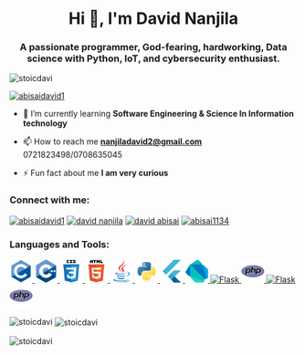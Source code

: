<h1 align="center">Hi 👋, I'm David Nanjila</h1>
<h3 align="center">A passionate programmer, God-fearing, hardworking, Data science with Python, IoT, and cybersecurity enthusiast.</h3>
<p align="left"> <img src="https://komarev.com/ghpvc/?username=stoicdavi&label=Profile%20views&color=0e75b6&style=flat" alt="stoicdavi" /> </p>
<p align="left"> <a href="https://twitter.com/abisaidavid1" target="blank"><img src="https://img.shields.io/twitter/follow/abisaidavid1?logo=twitter&style=for-the-badge" alt="abisaidavid1" /></a> </p>

- 🌱 I’m currently learning **Software Engineering & Science In Information technology**

- 📫 How to reach me **nanjiladavid2@gmail.com** 0721823498/0708635045

- ⚡ Fun fact about me **I am very curious**

<h3 align="left">Connect with me:</h3>
<p align="left">
<a href="https://twitter.com/abisaidavid1" target="blank"><img align="center" src="https://raw.githubusercontent.com/rahuldkjain/github-profile-readme-generator/master/src/images/icons/Social/twitter.svg" alt="abisaidavid1" height="30" width="40" /></a>
<a href="https://www.linkedin.com/in/david-nanjila-523232277/" target="blank"><img align="center" src="https://raw.githubusercontent.com/rahuldkjain/github-profile-readme-generator/master/src/images/icons/Social/linked-in-alt.svg" alt="david nanjila" height="30" width="40" /></a>
<a href="https://fb.com/david abisai" target="blank"><img align="center" src="https://raw.githubusercontent.com/rahuldkjain/github-profile-readme-generator/master/src/images/icons/Social/facebook.svg" alt="david abisai" height="30" width="40" /></a>
<a href="https://instagram.com/abisai1134" target="blank"><img align="center" src="https://raw.githubusercontent.com/rahuldkjain/github-profile-readme-generator/master/src/images/icons/Social/instagram.svg" alt="abisai1134" height="30" width="40" /></a>
</p>

<h3 align="left">Languages and Tools:</h3>

<p align="left"> <a href="https://www.cprogramming.com/" target="_blank" rel="noreferrer"> <img src="https://raw.githubusercontent.com/devicons/devicon/master/icons/c/c-original.svg" alt="c" width="40" height="40"/> </a> <a href="https://www.w3schools.com/cpp/" target="_blank" rel="noreferrer"> <img src="https://raw.githubusercontent.com/devicons/devicon/master/icons/cplusplus/cplusplus-original.svg" alt="cplusplus" width="40" height="40"/> </a> <a href="https://www.w3schools.com/css/" target="_blank" rel="noreferrer"> <img src="https://raw.githubusercontent.com/devicons/devicon/master/icons/css3/css3-original-wordmark.svg" alt="css3" width="40" height="40"/> </a> <a href="https://www.w3.org/html/" target="_blank" rel="noreferrer"> <img src="https://raw.githubusercontent.com/devicons/devicon/master/icons/html5/html5-original-wordmark.svg" alt="html5" width="40" height="40"/> </a> <a href="https://www.java.com" target="_blank" rel="noreferrer"> <img src="https://raw.githubusercontent.com/devicons/devicon/master/icons/java/java-original.svg" alt="java" width="40" height="40"/> </a><a href="https://www.python.org" target="_blank" rel="noreferrer">
  <img src="https://raw.githubusercontent.com/devicons/devicon/master/icons/python/python-original.svg" alt="python" width="40" height="40"/>
  <img src="https://raw.githubusercontent.com/devicons/devicon/master/icons/flutter/flutter-original.svg" alt="flutter" width="40" height="40"/>
  <img src="https://raw.githubusercontent.com/devicons/devicon/master/icons/dart/dart-original.svg" alt="dart" width="40" height="40"/>
 <img style="background-color: white;" src="https://cdn.jsdelivr.net/gh/devicons/devicon/icons/flask/flask-original.svg" alt="Flask" width="40" height="40"/>
<img src="https://raw.githubusercontent.com/devicons/devicon/master/icons/php/php-original.svg" alt="PHP" width="40" height="40"/>
<img src="https://cdn.jsdelivr.net/gh/devicons/devicon/icons/flask/flask-original.svg" alt="Flask" width="40" height="40" onclick="window.open('https://flask.palletsprojects.com/', '_blank');" style="cursor: pointer;"/>
<img src="https://raw.githubusercontent.com/devicons/devicon/master/icons/php/php-original.svg" alt="PHP" width="40" height="40" onclick="window.open('https://www.php.net/', '_blank');" style="cursor: pointer;"/>


  

  
</a> </p>



<p><img align="left" src="https://github-readme-stats.vercel.app/api/top-langs?username=stoicdavi&show_icons=true&locale=en&layout=compact" alt="stoicdavi" /></p>

<p>&nbsp;<img align="center" src="https://github-readme-stats.vercel.app/api?username=stoicdavi&show_icons=true&locale=en" alt="stoicdavi" /></p>

<p><img align="center" src="https://github-readme-streak-stats.herokuapp.com/?user=stoicdavi&" alt="stoicdavi" /></p>

